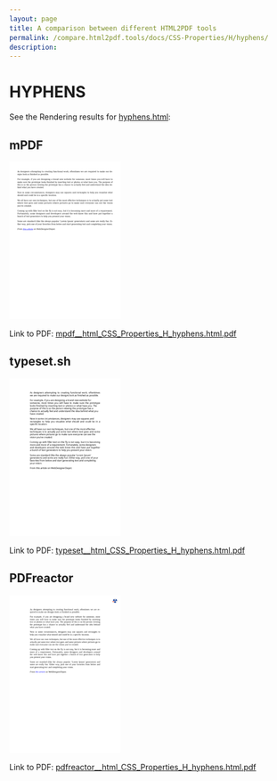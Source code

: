 ```yaml
---
layout: page
title: A comparison between different HTML2PDF tools
permalink: /compare.html2pdf.tools/docs/CSS-Properties/H/hyphens/
description: 
---
```


# HYPHENS

See the Rendering results for [hyphens.html](/html/CSS%20Properties/H/hyphens.html):

## mPDF
![](mpdf__html_CSS_Properties_H_hyphens.html.png) 

Link to PDF: [mpdf__html_CSS_Properties_H_hyphens.html.pdf](mpdf__html_CSS_Properties_H_hyphens.html.pdf)

## typeset.sh
![](typeset__html_CSS_Properties_H_hyphens.html.png) 

Link to PDF: [typeset__html_CSS_Properties_H_hyphens.html.pdf](typeset__html_CSS_Properties_H_hyphens.html.pdf)

## PDFreactor
![](pdfreactor__html_CSS_Properties_H_hyphens.html.png) 

Link to PDF: [pdfreactor__html_CSS_Properties_H_hyphens.html.pdf](pdfreactor__html_CSS_Properties_H_hyphens.html.pdf)
